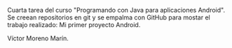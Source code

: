 Cuarta tarea del curso "Programando con Java para aplicaciones Android". Se creean repositorios en git y se empalma con GitHub para mostar el trabajo realizado: Mi primer proyecto Android.

Víctor Moreno Marín.
